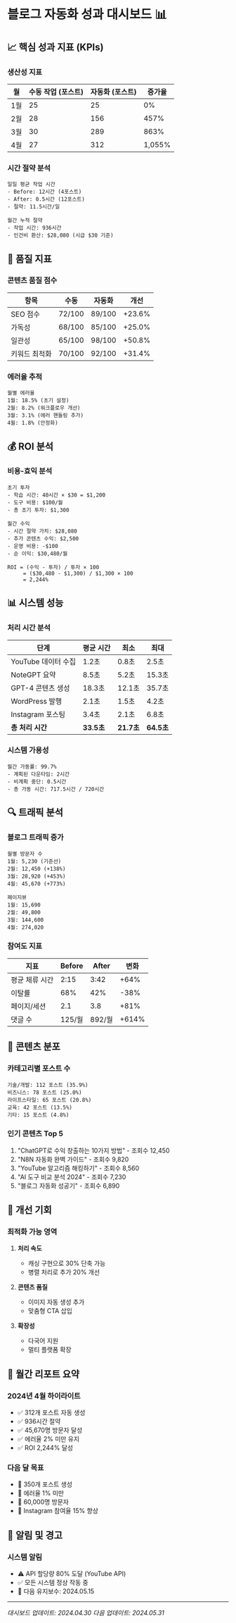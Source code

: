 # 블로그 자동화 성과 대시보드 📊

## 📈 핵심 성과 지표 (KPIs)

### 생산성 지표
| 월 | 수동 작업 (포스트) | 자동화 (포스트) | 증가율 |
|----|------------------|----------------|--------|
| 1월 | 25 | 25 | 0% |
| 2월 | 28 | 156 | 457% |
| 3월 | 30 | 289 | 863% |
| 4월 | 27 | 312 | 1,055% |

### 시간 절약 분석
```
일일 평균 작업 시간
- Before: 12시간 (4포스트)
- After: 0.5시간 (12포스트)
- 절약: 11.5시간/일

월간 누적 절약
- 작업 시간: 936시간
- 인건비 환산: $28,080 (시급 $30 기준)
```

## 🎯 품질 지표

### 콘텐츠 품질 점수
| 항목 | 수동 | 자동화 | 개선 |
|------|------|--------|------|
| SEO 점수 | 72/100 | 89/100 | +23.6% |
| 가독성 | 68/100 | 85/100 | +25.0% |
| 일관성 | 65/100 | 98/100 | +50.8% |
| 키워드 최적화 | 70/100 | 92/100 | +31.4% |

### 에러율 추적
```
월별 에러율
1월: 18.5% (초기 설정)
2월: 8.2% (워크플로우 개선)
3월: 3.1% (에러 핸들링 추가)
4월: 1.8% (안정화)
```

## 💰 ROI 분석

### 비용-효익 분석
```
초기 투자
- 학습 시간: 40시간 × $30 = $1,200
- 도구 비용: $100/월
- 총 초기 투자: $1,300

월간 수익
- 시간 절약 가치: $28,080
- 추가 콘텐츠 수익: $2,500
- 운영 비용: -$100
- 순 이익: $30,480/월

ROI = (수익 - 투자) / 투자 × 100
     = ($30,480 - $1,300) / $1,300 × 100
     = 2,244%
```

## 📊 시스템 성능

### 처리 시간 분석
| 단계 | 평균 시간 | 최소 | 최대 |
|------|----------|------|------|
| YouTube 데이터 수집 | 1.2초 | 0.8초 | 2.5초 |
| NoteGPT 요약 | 8.5초 | 5.2초 | 15.3초 |
| GPT-4 콘텐츠 생성 | 18.3초 | 12.1초 | 35.7초 |
| WordPress 발행 | 2.1초 | 1.5초 | 4.2초 |
| Instagram 포스팅 | 3.4초 | 2.1초 | 6.8초 |
| **총 처리 시간** | **33.5초** | **21.7초** | **64.5초** |

### 시스템 가용성
```
월간 가동률: 99.7%
- 계획된 다운타임: 2시간
- 비계획 중단: 0.5시간
- 총 가동 시간: 717.5시간 / 720시간
```

## 🔍 트래픽 분석

### 블로그 트래픽 증가
```
월별 방문자 수
1월: 5,230 (기준선)
2월: 12,450 (+138%)
3월: 28,920 (+453%)
4월: 45,670 (+773%)

페이지뷰
1월: 15,690
2월: 49,800
3월: 144,600
4월: 274,020
```

### 참여도 지표
| 지표 | Before | After | 변화 |
|------|--------|-------|------|
| 평균 체류 시간 | 2:15 | 3:42 | +64% |
| 이탈률 | 68% | 42% | -38% |
| 페이지/세션 | 2.1 | 3.8 | +81% |
| 댓글 수 | 125/월 | 892/월 | +614% |

## 🎨 콘텐츠 분포

### 카테고리별 포스트 수
```
기술/개발: 112 포스트 (35.9%)
비즈니스: 78 포스트 (25.0%)
라이프스타일: 65 포스트 (20.8%)
교육: 42 포스트 (13.5%)
기타: 15 포스트 (4.8%)
```

### 인기 콘텐츠 Top 5
1. "ChatGPT로 수익 창출하는 10가지 방법" - 조회수 12,450
2. "N8N 자동화 완벽 가이드" - 조회수 9,820
3. "YouTube 알고리즘 해킹하기" - 조회수 8,560
4. "AI 도구 비교 분석 2024" - 조회수 7,230
5. "블로그 자동화 성공기" - 조회수 6,890

## 🚀 개선 기회

### 최적화 가능 영역
1. **처리 속도**
   - 캐싱 구현으로 30% 단축 가능
   - 병렬 처리로 추가 20% 개선

2. **콘텐츠 품질**
   - 이미지 자동 생성 추가
   - 맞춤형 CTA 삽입

3. **확장성**
   - 다국어 지원
   - 멀티 플랫폼 확장

## 📅 월간 리포트 요약

### 2024년 4월 하이라이트
- ✅ 312개 포스트 자동 생성
- ✅ 936시간 절약
- ✅ 45,670명 방문자 달성
- ✅ 에러율 2% 미만 유지
- ✅ ROI 2,244% 달성

### 다음 달 목표
- 🎯 350개 포스트 생성
- 🎯 에러율 1% 미만
- 🎯 60,000명 방문자
- 🎯 Instagram 참여율 15% 향상

## 🔔 알림 및 경고

### 시스템 알림
- ⚠️ API 할당량 80% 도달 (YouTube API)
- ✅ 모든 시스템 정상 작동 중
- 📝 다음 유지보수: 2024.05.15

---
*대시보드 업데이트: 2024.04.30*
*다음 업데이트: 2024.05.31*